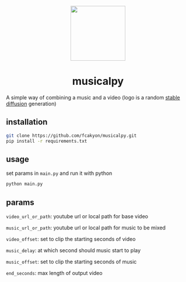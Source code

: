 <p align="center">
  <img src="https://user-images.githubusercontent.com/34196005/200189651-dbe16be4-0dc5-47a0-b0ff-730a2b162c85.jpg" width="150" height="150" />
</p>

<h1 align="center">musicalpy</h1>

A simple way of combining a music and a video (logo is a random [stable diffusion](https://huggingface.co/spaces/stabilityai/stable-diffusion) generation)

## installation

```bash
git clone https://github.com/fcakyon/musicalpy.git
pip install -r requirements.txt
```

## usage

set params in `main.py` and run it with python

```bash
python main.py
```

## params

`video_url_or_path`: youtube url or local path for base video

`music_url_or_path`: youtube url or local path for music to be mixed

`video_offset`: set to clip the starting seconds of video

`music_delay`: at which second should music start to play

`music_offset`: set to clip the starting seconds of music

`end_seconds`: max length of output video